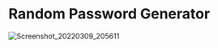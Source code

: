 # Random Password Generator

![Screenshot_20220309_205611](https://user-images.githubusercontent.com/20620901/157455792-35004b3d-3e80-478c-848b-521aa8502bc6.png)
